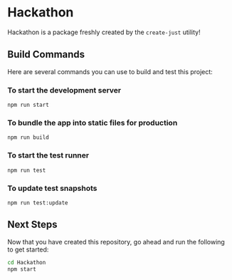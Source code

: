 # Hackathon

Hackathon is a package freshly created by the `create-just` utility!

## Build Commands

Here are several commands you can use to build and test this project:

### To start the development server

```
npm run start
```

### To bundle the app into static files for production

```
npm run build
```

### To start the test runner

```
npm run test
```

### To update test snapshots

```
npm run test:update
```

## Next Steps

Now that you have created this repository, go ahead and run the following to get started:

```sh
cd Hackathon
npm start
```
